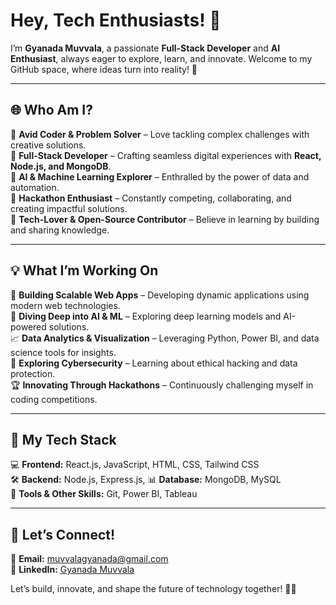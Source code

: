# Hey, Tech Enthusiasts! 👋  

I’m **Gyanada Muvvala**, a passionate **Full-Stack Developer** and **AI Enthusiast**, always eager to explore, learn, and innovate. Welcome to my GitHub space, where ideas turn into reality! 🚀  

---

## 🌐 Who Am I?  

🔹 **Avid Coder & Problem Solver** – Love tackling complex challenges with creative solutions.  
🔹 **Full-Stack Developer** – Crafting seamless digital experiences with **React, Node.js, and MongoDB**.  
🔹 **AI & Machine Learning Explorer** – Enthralled by the power of data and automation.  
🔹 **Hackathon Enthusiast** – Constantly competing, collaborating, and creating impactful solutions.  
🔹 **Tech-Lover & Open-Source Contributor** – Believe in learning by building and sharing knowledge.  

---

## 💡 What I’m Working On  

🚀 **Building Scalable Web Apps** – Developing dynamic applications using modern web technologies.  
🤖 **Diving Deep into AI & ML** – Exploring deep learning models and AI-powered solutions.  
📈 **Data Analytics & Visualization** – Leveraging Python, Power BI, and data science tools for insights.  
🔐 **Exploring Cybersecurity** – Learning about ethical hacking and data protection.  
🏆 **Innovating Through Hackathons** – Continuously challenging myself in coding competitions.  

---

## 🌟 My Tech Stack  

💻 **Frontend:** React.js, JavaScript, HTML, CSS, Tailwind CSS  
🛠️ **Backend:** Node.js, Express.js, 
📊 **Database:** MongoDB, MySQL  
📌 **Tools & Other Skills:** Git, Power BI, Tableau  

---

## 🤝 Let’s Connect!  

📧 **Email:** muvvalagyanada@gmail.com  
🔗 **LinkedIn:** [Gyanada Muvvala](https://www.linkedin.com/in/gyanada-muvvala-868874270/)  

Let’s build, innovate, and shape the future of technology together! 🚀💡
